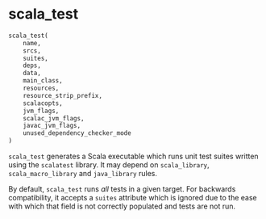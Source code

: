 # scala_test

```python
scala_test(
    name,
    srcs,
    suites,
    deps,
    data,
    main_class,
    resources,
    resource_strip_prefix,
    scalacopts,
    jvm_flags,
    scalac_jvm_flags,
    javac_jvm_flags,
    unused_dependency_checker_mode
)
```

`scala_test` generates a Scala executable which runs unit test suites written
using the `scalatest` library. It may depend on `scala_library`,
`scala_macro_library` and `java_library` rules.

By default, `scala_test` runs _all_ tests in a given target.
For backwards compatibility, it accepts a `suites` attribute which
is ignored due to the ease with which that field is not correctly
populated and tests are not run.
